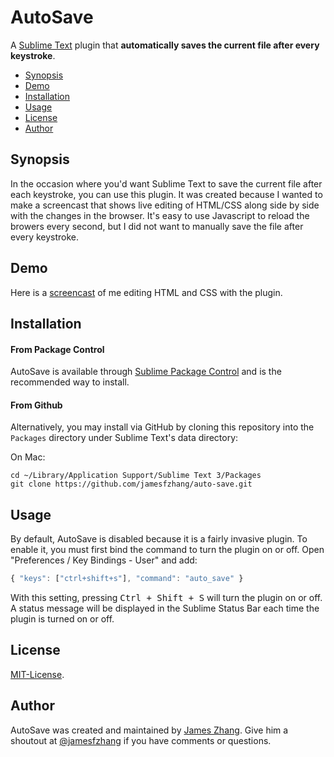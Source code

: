 AutoSave
===============
A [Sublime Text](http://www.sublimetext.com/) plugin that **automatically saves the current file after every keystroke**.

- [Synopsis](#synopsis)
- [Demo](#demo)
- [Installation](#installation)
- [Usage](#usage)
- [License](#license)
- [Author](#author)

Synopsis
-------
In the occasion where you'd want Sublime Text to save the current file after
each keystroke, you can use this plugin. It was created because
I wanted to make a screencast that shows live editing of HTML/CSS along side
by side with the changes in the browser. It's easy to use Javascript to
reload the browers every second, but I did not want to manually save the
file after every keystroke.

Demo
-------
Here is a [screencast](http://jzhang.io/auto-save) of me editing HTML and CSS
with the plugin.

Installation
-------
#### From Package Control
AutoSave is available through [Sublime Package Control](https://sublime.wbond.net/)
and is the recommended way to install.

#### From Github
Alternatively, you may install via GitHub by cloning this repository into the `Packages`
directory under Sublime Text's data directory:

On Mac:

```
cd ~/Library/Application Support/Sublime Text 3/Packages
git clone https://github.com/jamesfzhang/auto-save.git
```

Usage
-------
By default, AutoSave is disabled because it is a fairly invasive plugin.
To enable it, you must first bind the command to turn the plugin
on or off. Open "Preferences / Key Bindings - User" and add:

```js
{ "keys": ["ctrl+shift+s"], "command": "auto_save" }
```

With this setting, pressing <kbd>Ctrl + Shift + S</kbd> will turn the plugin
on or off. A status message will be displayed in the Sublime Status Bar each
time the plugin is turned on or off.

License
-------
[MIT-License](https://raw.github.com/jamesfzhang/auto-save/master/MIT-License).

Author
-------
AutoSave was created and maintained by [James Zhang](http://jzhang.io).
Give him a shoutout at [@jamesfzhang](https://twitter.com/jamesfzhang)
if you have comments or questions.
